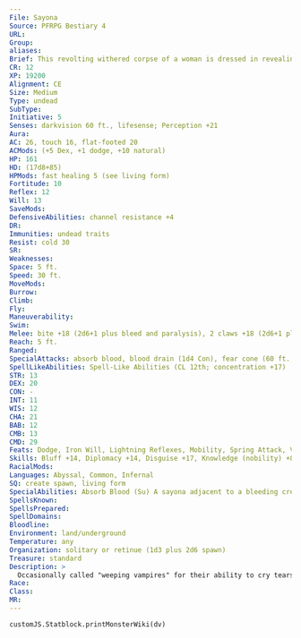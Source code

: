 ```yaml
---
File: Sayona
Source: PFRPG Bestiary 4
URL: 
Group: 
aliases: 
Brief: This revolting withered corpse of a woman is dressed in revealing clothes, its bare skin wet with fresh blood.
CR: 12
XP: 19200
Alignment: CE
Size: Medium
Type: undead
SubType: 
Initiative: 5
Senses: darkvision 60 ft., lifesense; Perception +21
Aura: 
AC: 26, touch 16, flat-footed 20
ACMods: (+5 Dex, +1 dodge, +10 natural)
HP: 161
HD: (17d8+85)
HPMods: fast healing 5 (see living form)
Fortitude: 10
Reflex: 12
Will: 13
SaveMods: 
DefensiveAbilities: channel resistance +4
DR: 
Immunities: undead traits
Resist: cold 30
SR: 
Weaknesses: 
Space: 5 ft.
Speed: 30 ft.
MoveMods: 
Burrow: 
Climb: 
Fly: 
Maneuverability: 
Swim: 
Melee: bite +18 (2d6+1 plus bleed and paralysis), 2 claws +18 (2d6+1 plus bleed and paralysis)
Reach: 5 ft.
Ranged: 
SpecialAttacks: absorb blood, blood drain (1d4 Con), fear cone (60 ft., DC 23), paralysis (1d4 rounds, DC 23), staggering gaze
SpellLikeAbilities: Spell-Like Abilities (CL 12th; concentration +17)   3/day-command undead (DC 17), dominate person (DC 20), fog cloud, gaseous form, invisibility
STR: 13
DEX: 20
CON: -
INT: 11
WIS: 12
CHA: 21
BAB: 12
CMB: 13
CMD: 29
Feats: Dodge, Iron Will, Lightning Reflexes, Mobility, Spring Attack, Vital Strike, Weapon Finesse, Weapon Focus (bite), Weapon Focus (claw)
Skills: Bluff +14, Diplomacy +14, Disguise +17, Knowledge (nobility) +8, Perception +21, Sense Motive +12, Stealth +16
RacialMods: 
Languages: Abyssal, Common, Infernal
SQ: create spawn, living form
SpecialAbilities: Absorb Blood (Su) A sayona adjacent to a bleeding creature automatically accelerates the bleeding, dealing 1 point of Con damage to that creature once per round on its turn and absorbing the blood through its skin.  Create Spawn (Su) When a sayona kills a humanoid or fey of Medium or Small size with its absorb blood or blood drain ability, the victim rises 24 hours later as a ghoul with the advanced creature simple template and the blood drain ability. The spawn is the sayona's slave until its master is destroyed.   Living Form (Su) As a standard action, a sayona can transform into a young, beautiful person for 24 hours. It can only use this ability if it has absorbed or drained blood in the past hour. In this form, the sayona has the aura of a living creature instead of an undead (for the purpose of detect undead and similar effects), its fast healing increases to 10, positive energy attacks (such as channel energy) deal half damage to it, and it cannot use its fear cone or gaze attack. Exposure to holy water or positive energy attacks in this form reduces the duration of this transformation by 1d4 hours.  Staggering Gaze (Su) Staggered for 1d4 rounds, 30 feet, Fortitude DC 23 negates. This is a mind-affecting effect. The save DC is Charisma-based.
SpellsKnown: 
SpellsPrepared: 
SpellDomains: 
Bloodline: 
Environment: land/underground
Temperature: any
Organization: solitary or retinue (1d3 plus 2d6 spawn)
Treasure: standard
Description: >
  Occasionally called "weeping vampires" for their ability to cry tears of blood, sayonas are powerful and intelligent undead creatures that hunt mortals to steal from them what they envy most: the ability to exist within living flesh. While they aren't true vampires, similarity between these two creatures creates substantial confusion to those unfamiliar with sayonas. While sayonas and vampires sustain themselves off mortal blood, sayonas don't consume the blood, but rather absorb it through their skin (even when using blood drain), using it to transform their twisted forms back into some semblance of the beauty they had-or believe they had- in life. Above all else, sayonas covet youth. Stories of their origins claim that the first sayona was a vain woman who grew old and whose lover left her for a younger paramour; the woman avenged herself by bathing in the blood of her lover's children, then killed herself. Doomed to undeath, she wanders the world crying tears of blood and preying on beautiful young women-slaying them, stealing their beauty, and transforming them into ghastly undead fiends to forever share her fate.
Race: 
Class: 
MR: 
---
```

```dataviewjs
customJS.Statblock.printMonsterWiki(dv)
```
